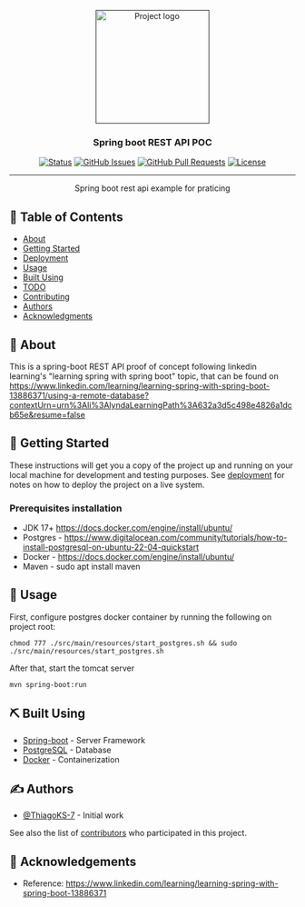 <p align="center">
  <a href="" rel="noopener">
 <img height=200px src="https://encrypted-tbn0.gstatic.com/images?q=tbn:ANd9GcT6w_OjuEd4VB9o-L7FtGwra0GRTDhTdnpLoKrHbaojQT_Mhtb8vyEJl5i_FRbbeU47UWc&usqp=CAU" alt="Project logo"></a>
</p>

<h3 align="center">Spring boot REST API POC</h3>

<div align="center">

[![Status](https://img.shields.io/badge/status-active-success.svg)]()
[![GitHub Issues](https://img.shields.io/github/issues/ThiagoKS-7/spring-rest-api.svg)](https://github.com/ThiagoKS-7/spring-rest-api/issues)
[![GitHub Pull Requests](https://img.shields.io/github/issues-pr/ThiagoKS-7/spring-rest-api.svg)](https://github.com/ThiagoKS-7/spring-rest-api/pulls)
[![License](https://img.shields.io/badge/license-MIT-blue.svg)](/LICENSE)

</div>

---

<p align="center"> Spring boot rest api example for praticing
    <br> 
</p>

## 📝 Table of Contents

- [About](#about)
- [Getting Started](#getting_started)
- [Deployment](#deployment)
- [Usage](#usage)
- [Built Using](#built_using)
- [TODO](../TODO.md)
- [Contributing](../CONTRIBUTING.md)
- [Authors](#authors)
- [Acknowledgments](#acknowledgement)

## 🧐 About <a name = "about"></a>

This is a spring-boot REST API proof of concept following linkedin learning's "learning spring with spring boot" topic, that can be found on https://www.linkedin.com/learning/learning-spring-with-spring-boot-13886371/using-a-remote-database?contextUrn=urn%3Ali%3AlyndaLearningPath%3A632a3d5c498e4826a1dcb65e&resume=false

## 🏁 Getting Started <a name = "getting_started"></a>

These instructions will get you a copy of the project up and running on your local machine for development and testing purposes. See [deployment](#deployment) for notes on how to deploy the project on a live system.

### Prerequisites installation

- JDK 17+ https://docs.docker.com/engine/install/ubuntu/
- Postgres - https://www.digitalocean.com/community/tutorials/how-to-install-postgresql-on-ubuntu-22-04-quickstart
- Docker - https://docs.docker.com/engine/install/ubuntu/
- Maven - sudo apt install maven


## 🎈 Usage <a name="usage"></a>


First, configure postgres docker container by running the following on project root:

```
chmod 777 ./src/main/resources/start_postgres.sh && sudo ./src/main/resources/start_postgres.sh
```

After that, start the tomcat server

```
mvn spring-boot:run
```

## ⛏️ Built Using <a name = "built_using"></a>

- [Spring-boot](https://www.mongodb.com/) - Server Framework
- [PostgreSQL](https://www.postgresql.org) - Database
- [Docker](https://www.docker.com) - Containerization

## ✍️ Authors <a name = "authors"></a>

- [@ThiagoKS-7](https://github.com/ThiagoKS-7) - Initial work

See also the list of [contributors](https://github.com/ThiagoKS-7/spring-rest-api/contributors) who participated in this project.

## 🎉 Acknowledgements <a name = "acknowledgement"></a>

- Reference: https://www.linkedin.com/learning/learning-spring-with-spring-boot-13886371
